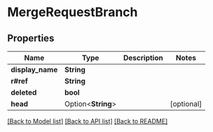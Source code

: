 # MergeRequestBranch

## Properties

Name | Type | Description | Notes
------------ | ------------- | ------------- | -------------
**display_name** | **String** |  | 
**r#ref** | **String** |  | 
**deleted** | **bool** |  | 
**head** | Option<**String**> |  | [optional]

[[Back to Model list]](../README.md#documentation-for-models) [[Back to API list]](../README.md#documentation-for-api-endpoints) [[Back to README]](../README.md)


